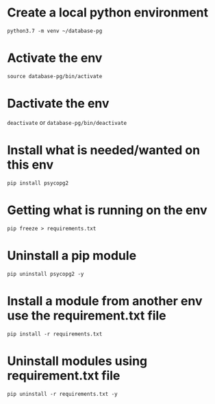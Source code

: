 # Create a local python environment
`python3.7 -m venv ~/database-pg`

# Activate the env
`source database-pg/bin/activate`

# Dactivate the env
`deactivate`
or
`database-pg/bin/deactivate` 

# Install what is needed/wanted on this env
`pip install psycopg2`

# Getting what is running on the env 
`pip freeze > requirements.txt`

# Uninstall a pip module
`pip uninstall psycopg2 -y`

# Install a module from another env use the requirement.txt file
`pip install -r requirements.txt`

# Uninstall modules using requirement.txt file
`pip uninstall -r requirements.txt -y`

